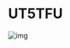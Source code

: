 # UT5TFU
![img]([https://images-na.ssl-images-amazon.com/images/I/A13vvsoih5L.png](https://humanidades.com/wp-content/uploads/2018/07/juegos-olimpicos-2-e1574301398790-800x416.jpg))
